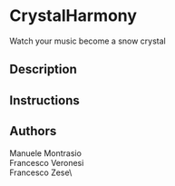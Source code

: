 # CrystalHarmony
Watch your music become a snow crystal

## Description

## Instructions

## Authors
Manuele Montrasio\
Francesco Veronesi\
Francesco Zese\
